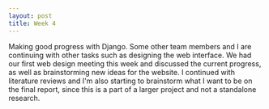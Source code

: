 ```yaml
---
layout: post
title: Week 4
---
```

Making good progress with Django. Some other team members and I are continuing with other tasks such as designing the web interface. We had our first web design meeting this week and discussed the current progress, as well as brainstorming new ideas for the website. I continued with literature reviews and I'm also starting to brainstorm what I want to be on the final report, since this is a part of a larger project and not a standalone research. 

